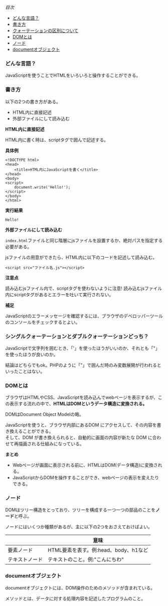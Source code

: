 *目次*
* [どんな言語？](#どんな言語？)
* [書き方](#書き方)
* [クォーテーションの区別について](#シングルクォーテーションとダブルクォーテーションどっち？)
* [DOMとは](#DOMとは)
* [ノード](#ノード)
* [documentオブジェクト](#documentオブジェクト)

### どんな言語？

JavaScriptを使うことでHTMLをいろいろと操作することができる。

### 書き方

以下の2つの書き方がある。
* HTML内に直接記述
* 外部ファイルにして読み込む

**HTML内に直接記述**

HTML内に書く時は、scriptタグで囲んで記述する。

**具体例**

```
<!DOCTYPE html>
<head>
    <title>HTML内にJavaScriptを書く</title>
</head>
<body>
<script>
    document.write('Hello!');
</script>
</body>
</html>
```

**実行結果**

`Hello!`

**外部ファイルにして読み込む**

`index.html`ファイルと同じ階層にjsファイルを設置するか、絶対パスを指定する必要がある。

jsファイルの用意ができたら、HTML内に以下のコードを記述して読み込む。

```
<script src="ファイル名.js"></script>
```

**注意点**

読み込むjsファイル内で、scriptタグを使わないように注意! 読み込むjsファイル内にscriptタグがあるとエラーを吐いて実行されない。

**補足**

JavaScriptのエラーメッセージを確認するには、ブラウザのデベロッパーツールのコンソールをチェックするとよい。

### シングルクォーテーションとダブルクォーテーションどっち？

JavaScriptで文字列を囲むとき、「'」を使ったほうがいいのか、それとも「"」を使ったほうが良いのか。

結論はどちらでもok。PHPのように「"」で囲んだ時のみ変数展開が行われるといったことはない。

### DOMとは

ブラウザはHTMLやCSS、JavaScriptを読み込んでwebページを表示するが、この表示する流れの中で、**HTMLはDOMというデータ構造に変換される。**

DOMはDocument Object Modelの略。

JavaScriptを使うと、ブラウザ内部にあるDOM にアクセスして、その内容を書き換えることができる。  
そして、DOM が書き換えられると、自動的に画面の内容が新たな DOM に合わせて再描画される仕組みになっている。

**まとめ**
* Webページが画面に表示される前に、HTMLはDOM(データ構造)に変換される。
* JavaScriptからDOMを操作することができ、webページの表示を変えたりできる。

### ノード

DOMはツリー構造をとっており、ツリーを構成する一つ一つの部品のことを**ノード**と呼ぶ。

ノードにはいくつか種類があるが、主に以下の2つをおさえておけばよい。

||意味|
|-|-|
|要素ノード|HTML要素を表す。例:head、body、h1など|
|テキストノード|テキストのこと。例:"こんにちわ"|

### documentオブジェクト

documentオブジェクトには、DOM操作のためのメソッドが含まれている。

メソッドとは、データに対する処理内容を記述したプログラムのこと。





